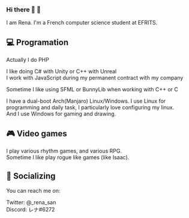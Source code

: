 ### Hi there 👋 :rocket:

I am Rena. I'm a French computer science student at EFRITS.

## :computer: Programation
Actually I do PHP

I like doing C# with Unity or C++ with Unreal <br />
I work with JavaScript during my permanent contract with my company

Sometime I like using SFML or BunnyLib when working with C++ or C <br />

I have a dual-boot Arch(Manjaro) Linux/Windows. I use Linux for programming and daily task, I particularly love configuring my linux. <br />
And I use Windows for gaming and drawing.

## :video_game: Video games
I play various rhythm games, and various RPG. <br />
Sometime I like play rogue like games (like Isaac).

## :city_sunset: Socializing
You can reach me on:

Twitter: @_rena_san <br />
Discord: レナ#6272

<!--
**Ragiri/Ragiri** is a ✨ _special_ ✨ repository because its `README.md` (this file) appears on your GitHub profile.

Here are some ideas to get you started:

- 🔭 I’m currently working on ...
- 🌱 I’m currently learning ...
- 👯 I’m looking to collaborate on ...
- 🤔 I’m looking for help with ...
- 💬 Ask me about ...
- 📫 How to reach me: ...
- 😄 Pronouns: ...
- ⚡ Fun fact: ...
-->
